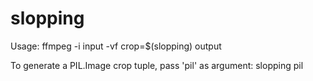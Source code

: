 # slopping
Usage: ffmpeg -i input -vf crop=$(slopping) output

To generate a PIL.Image crop tuple, pass 'pil' as argument: slopping pil
